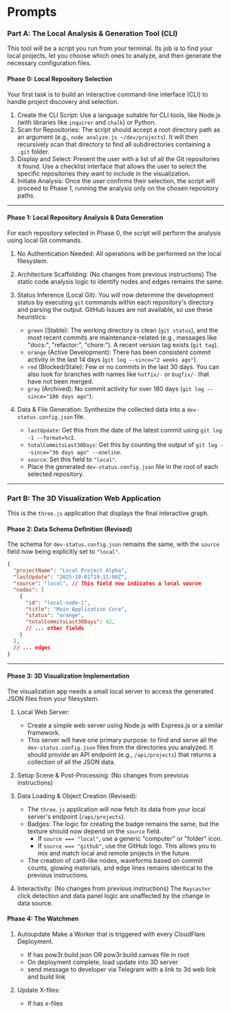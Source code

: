 # Prompts

### Part A: The Local Analysis & Generation Tool (CLI)

This tool will be a script you run from your terminal. Its job is to find your local projects, let you choose which ones to analyze, and then generate the necessary configuration files.

#### Phase 0: Local Repository Selection

Your first task is to build an interactive command-line interface (CLI) to handle project discovery and selection.

1.  Create the CLI Script: Use a language suitable for CLI tools, like Node.js (with libraries like `inquirer` and `chalk`) or Python.
2.  Scan for Repositories: The script should accept a root directory path as an argument (e.g., `node analyze.js ~/dev/projects`). It will then recursively scan that directory to find all subdirectories containing a `.git` folder.
3.  Display and Select: Present the user with a list of all the Git repositories it found. Use a checklist interface that allows the user to select the specific repositories they want to include in the visualization.
4.  Initiate Analysis: Once the user confirms their selection, the script will proceed to Phase 1, running the analysis only on the chosen repository paths.

-----

#### Phase 1: Local Repository Analysis & Data Generation

For each repository selected in Phase 0, the script will perform the analysis using local Git commands.

1.  No Authentication Needed: All operations will be performed on the local filesystem.

2.  Architecture Scaffolding: (No changes from previous instructions) The static code analysis logic to identify nodes and edges remains the same.

3.  Status Inference (Local Git): You will now determine the development status by executing `git` commands within each repository's directory and parsing the output. GitHub Issues are not available, so use these heuristics:

      - `green` (Stable): The working directory is clean (`git status`), and the most recent commits are maintenance-related (e.g., messages like "docs:", "refactor:", "chore:"). A recent version tag exists (`git tag`).
      - `orange` (Active Development): There has been consistent commit activity in the last 14 days (`git log --since="2 weeks ago"`).
      - `red` (Blocked/Stale): Few or no commits in the last 30 days. You can also look for branches with names like `hotfix/-` or `bugfix/-` that have not been merged.
      - `gray` (Archived): No commit activity for over 180 days (`git log --since="180 days ago"`).

4.  Data & File Generation: Synthesize the collected data into a `dev-status.config.json` file.

      - `lastUpdate`: Get this from the date of the latest commit using `git log -1 --format=%cI`.
      - `totalCommitsLast30Days`: Get this by counting the output of `git log --since="30 days ago" --oneline`.
      - `source`: Set this field to `"local"`.
      - Place the generated `dev-status.config.json` file in the root of each selected repository.

-----

### Part B: The 3D Visualization Web Application

This is the `three.js` application that displays the final interactive graph.

#### Phase 2: Data Schema Definition (Revised)

The schema for `dev-status.config.json` remains the same, with the `source` field now being explicitly set to `"local"`.

```json
{
  "projectName": "Local Project Alpha",
  "lastUpdate": "2025-10-01T19:11:00Z",
  "source": "local", // This field now indicates a local source
  "nodes": [
    {
      "id": "local-node-1",
      "title": "Main Application Core",
      "status": "orange",
      "totalCommitsLast30Days": 42,
      // ... other fields
    }
  ],
  // ... edges
}
```

-----

#### Phase 3: 3D Visualization Implementation

The visualization app needs a small local server to access the generated JSON files from your filesystem.

1.  Local Web Server:

      - Create a simple web server using Node.js with Express.js or a similar framework.
      - This server will have one primary purpose: to find and serve all the `dev-status.config.json` files from the directories you analyzed. It should provide an API endpoint (e.g., `/api/projects`) that returns a collection of all the JSON data.

2.  Setup Scene & Post-Processing: (No changes from previous instructions)

3.  Data Loading & Object Creation (Revised):

      - The `three.js` application will now fetch its data from your local server's endpoint (`/api/projects`).
      - Badges: The logic for creating the badge remains the same, but the texture should now depend on the `source` field.
          - If `source === "local"`, use a generic "computer" or "folder" icon.
          - If `source === "github"`, use the GitHub logo. This allows you to mix and match local and remote projects in the future.
      - The creation of card-like nodes, waveforms based on commit counts, glowing materials, and edge lines remains identical to the previous instructions.

4.  Interactivity: (No changes from previous instructions) The `Raycaster` click detection and data panel logic are unaffected by the change in data source.

#### Phase 4: The Watchmen

1.  Autoupdate Make a Worker that is triggered with every CloudFlare Deployment.
    - If has pow3r.build.json OR pow3r.build.canvas file in root
    - On deployment complete, load update into 3D server 
    - send message to developer via Telegram with a link to 3d web link and build link

2. Update X-files:
    - If has x-files 